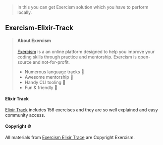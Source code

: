> In this you can get Exercism solution which you have to perform locally.

## Exercism-Elixir-Track

> <h4> About Exercism </h4>
>
> [Exercism](https://exercism.org/dashboard)  is a an online platform designed to help you improve your coding skills through practice and mentorship. Exercism is open-source and not-for-profit.
> - Numerous language tracks 🎯
> - Awesome mentorship 🔑
> - Handy CLI tooling 🧰
> - Fun & friendly 🥰

#### Elixir Track
[Elixir Track](https://exercism.org/dashboard/tracks/elixir) includes 156 exercises and they are so well explained and easy community access.

#### Copyright ©️
All materials from [Exercism Elixir Trace](https://exercism.org/dashboard/tracks/elixir) are Copyright Exercism.


